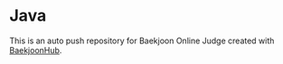 # Java
This is an auto push repository for Baekjoon Online Judge created with [BaekjoonHub](https://github.com/BaekjoonHub/BaekjoonHub).
